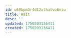```yaml
---
id: u69bpm3r4d12xlhalvo6niu
title: Wait
desc: ''
updated: 1750203136411
created: 1750203136411
---
```

